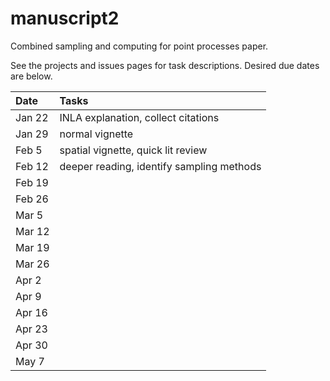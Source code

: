 # manuscript2

Combined sampling and computing for point processes paper.

See the projects and issues pages for task descriptions. Desired due dates are below.

| Date   | Tasks |
|:-------|:------|
| Jan 22 | INLA explanation, collect citations |
| Jan 29 | normal vignette |
| Feb  5 | spatial vignette, quick lit review |
| Feb 12 | deeper reading, identify sampling methods |
| Feb 19 |  |
| Feb 26 |  |
| Mar  5 |  |
| Mar 12 |  |
| Mar 19 |  |
| Mar 26 |  |
| Apr  2 |  |
| Apr  9 |  |
| Apr 16 |  |
| Apr 23 |  |
| Apr 30 |  |
| May  7 |  |
